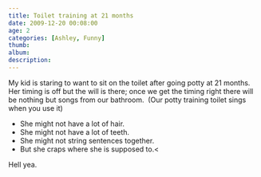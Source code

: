 ```yaml
---
title: Toilet training at 21 months
date: 2009-12-20 00:08:00
age: 2
categories: [Ashley, Funny]
thumb: 
album: 
description: 
---
```

My kid is staring to want to sit on the toilet after going potty at 21 months.  Her timing is off but the will is there; once we get the timing right there will be nothing but songs from our bathroom.  (Our potty training toilet sings when you use it)

 - She might not have a lot of hair.
 - She might not have a lot of teeth.
 - She might not string sentences together.
 - But she craps where she is supposed to.<
 
 Hell yea.